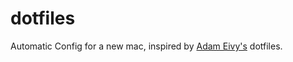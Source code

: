 # dotfiles
Automatic Config for a new mac, inspired by [Adam Eivy's](https://github.com/atomantic/dotfiles) dotfiles.
